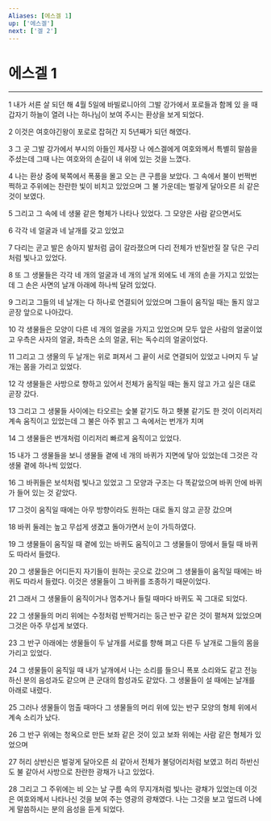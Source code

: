 ```yaml
---
Aliases: [에스겔 1]
up: ['에스겔']
next: ['겔 2']
---
```

# 에스겔 1

***


1 내가 서른 살 되던 해 4월 5일에 바빌로니아의 그발 강가에서 포로들과 함께 있 을 때 갑자기 하늘이 열려 나는 하나님이 보여 주시는 환상을 보게 되었다. 

2 이것은 여호야긴왕이 포로로 잡혀간 지 5년째가 되던 해였다. 

3 그 곳 그발 강가에서 부시의 아들인 제사장 나 에스겔에게 여호와께서 특별히 말씀을 주셨는데 그때 나는 여호와의 손길이 내 위에 있는 것을 느꼈다. 

4 나는 환상 중에 북쪽에서 폭풍을 몰고 오는 큰 구름을 보았다. 그 속에서 불이 번쩍번쩍하고 주위에는 찬란한 빛이 비치고 있었으며 그 불 가운데는 벌겋게 달아오른 쇠 같은 것이 보였다. 

5 그리고 그 속에 네 생물 같은 형체가 나타나 있었다. 그 모양은 사람 같으면서도 

6 각각 네 얼굴과 네 날개를 갖고 있었고 

7 다리는 곧고 발은 송아지 발처럼 굽이 갈라졌으며 다리 전체가 반질반질 잘 닦은 구리처럼 빛나고 있었다. 

8 또 그 생물들은 각각 네 개의 얼굴과 네 개의 날개 외에도 네 개의 손을 가지고 있었는데 그 손은 사면의 날개 아래에 하나씩 달려 있었다. 

9 그리고 그들의 네 날개는 다 하나로 연결되어 있었으며 그들이 움직일 때는 돌지 않고 곧장 앞으로 나아갔다. 

10 각 생물들은 모양이 다른 네 개의 얼굴을 가지고 있었으며 모두 앞은 사람의 얼굴이었고 우측은 사자의 얼굴, 좌측은 소의 얼굴, 뒤는 독수리의 얼굴이었다. 

11 그리고 그 생물의 두 날개는 위로 펴져서 그 끝이 서로 연결되어 있었고 나머지 두 날개는 몸을 가리고 있었다. 

12 각 생물들은 사방으로 향하고 있어서 전체가 움직일 때는 돌지 않고 가고 싶은 대로 곧장 갔다. 

13 그리고 그 생물들 사이에는 타오르는 숯불 같기도 하고 횃불 같기도 한 것이 이리저리 계속 움직이고 있었는데 그 불은 아주 밝고 그 속에서는 번개가 치며 

14 그 생물들은 번개처럼 이리저리 빠르게 움직이고 있었다. 

15 내가 그 생물들을 보니 생물들 곁에 네 개의 바퀴가 지면에 닿아 있었는데 그것은 각 생물 곁에 하나씩 있었다. 

16 그 바퀴들은 보석처럼 빛나고 있었고 그 모양과 구조는 다 똑같았으며 바퀴 안에 바퀴가 들어 있는 것 같았다. 

17 그것이 움직일 때에는 아무 방향이라도 원하는 대로 돌지 않고 곧장 갔으며 

18 바퀴 둘레는 높고 무섭게 생겼고 돌아가면서 눈이 가득하였다. 

19 그 생물들이 움직일 때 곁에 있는 바퀴도 움직이고 그 생물들이 땅에서 들릴 때 바퀴도 따라서 들렸다. 

20 그 생물들은 어디든지 자기들이 원하는 곳으로 갔으며 그 생물들이 움직일 때에는 바퀴도 따라서 들렸다. 이것은 생물들이 그 바퀴를 조종하기 때문이었다. 

21 그래서 그 생물들이 움직이거나 멈추거나 들릴 때마다 바퀴도 꼭 그대로 되었다. 

22 그 생물들의 머리 위에는 수정처럼 반짝거리는 둥근 반구 같은 것이 펼쳐져 있었으며 그것은 아주 무섭게 보였다. 

23 그 반구 아래에는 생물들이 두 날개를 서로를 향해 펴고 다른 두 날개로 그들의 몸을 가리고 있었다. 

24 그 생물들이 움직일 때 내가 날개에서 나는 소리를 들으니 폭포 소리와도 같고 전능하신 분의 음성과도 같으며 큰 군대의 함성과도 같았다. 그 생물들이 설 때에는 날개를 아래로 내렸다. 

25 그러나 생물들이 멈출 때마다 그 생물들의 머리 위에 있는 반구 모양의 형체 위에서 계속 소리가 났다. 

26 그 반구 위에는 청옥으로 만든 보좌 같은 것이 있고 보좌 위에는 사람 같은 형체가 있었으며 

27 허리 상반신은 벌겋게 달아오른 쇠 같아서 전체가 불덩어리처럼 보였고 허리 하반신도 불 같아서 사방으로 찬란한 광채가 나고 있었다. 

28 그리고 그 주위에는 비 오는 날 구름 속의 무지개처럼 빛나는 광채가 있었는데 이것은 여호와께서 나타나신 것을 보여 주는 영광의 광채였다. 나는 그것을 보고 엎드려 나에게 말씀하시는 분의 음성을 듣게 되었다.
